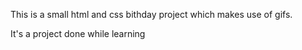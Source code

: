 This is a small html and css bithday project which makes use of gifs.

It's a project done while learning

